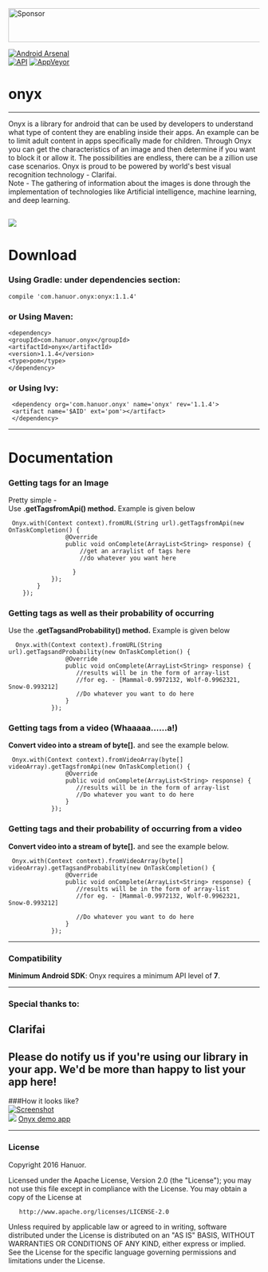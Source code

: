 <a target='_blank' rel='nofollow' href='https://app.codesponsor.io/link/8gQadL9aTwTSuQ7JJtvRhKYH/hanuor/onyx'>
  <img alt='Sponsor' width='888' height='68' src='https://app.codesponsor.io/embed/8gQadL9aTwTSuQ7JJtvRhKYH/hanuor/onyx.svg' />
</a>

[![Android Arsenal](https://img.shields.io/badge/Android%20Arsenal-Onyx-red.svg?style=plastic)](http://android-arsenal.com/details/1/4089)    
[![API](https://img.shields.io/badge/API-7%2B-yellow.svg?style=plastic)](https://android-arsenal.com/api?level=7)
[![AppVeyor](https://img.shields.io/appveyor/ci/gruntjs/grunt.svg?maxAge=2592000)]()

# onyx
----      
Onyx is a library for android that can be used by developers to understand what type of content they are enabling inside their apps.
An example can be to limit adult content in apps specifically made for children. Through Onyx you can get the characteristics of an image and then determine if you want to block it or allow it.
The possibilities are endless, there can be a zillion use case scenarios. Onyx is proud to be powered by world's best visual recognition technology - Clarifai.      
Note - The gathering of information about the images is done through the implementation of technologies like Artificial intelligence, machine learning, and deep learning.


![](https://s8.postimg.org/pla6wqs5h/onyx.png)
------    
# Download    
### Using Gradle: under dependencies section:   
  
    compile 'com.hanuor.onyx:onyx:1.1.4'  

### or Using Maven:
    <dependency>
    <groupId>com.hanuor.onyx</groupId>
    <artifactId>onyx</artifactId>
    <version>1.1.4</version>
    <type>pom</type>
    </dependency>    

### or Using Ivy:         
     <dependency org='com.hanuor.onyx' name='onyx' rev='1.1.4'>
     <artifact name='$AID' ext='pom'></artifact>
     </dependency>	    
	 

------
# Documentation

### Getting tags for an Image
Pretty simple -  
Use **.getTagsfromApi() method.** Example is given below      


     Onyx.with(Context context).fromURL(String url).getTagsfromApi(new OnTaskCompletion() {
                    @Override
                    public void onComplete(ArrayList<String> response) {
                        //get an arraylist of tags here
                        //do whatever you want here
                            
                      }
                });
            }
        });

		
### Getting tags as well as their probability of occurring
Use the **.getTagsandProbability() method.** Example is given below       

      Onyx.with(Context context).fromURL(String url).getTagsandProbability(new OnTaskCompletion() {
                    @Override
                    public void onComplete(ArrayList<String> response) {
                       //results will be in the form of array-list
					   //for eg. - [Mammal-0.9972132, Wolf-0.9962321, Snow-0.993212]
					   //Do whatever you want to do here
                    }
                });
				
				
### Getting tags from a video (Whaaaaa......a!)
**Convert video into a stream of byte[].** and see the example below.    

     
	 Onyx.with(Context context).fromVideoArray(byte[] videoArray).getTagsfromApi(new OnTaskCompletion() {
					@Override
                    public void onComplete(ArrayList<String> response) {
                       //results will be in the form of array-list
					   //Do whatever you want to do here
                    }
                });       
				
### Getting tags and their probability of occurring from a video     
**Convert video into a stream of byte[].** and see the example below.    
     
	 Onyx.with(Context context).fromVideoArray(byte[] videoArray).getTagsandProbability(new OnTaskCompletion() {
					@Override
                    public void onComplete(ArrayList<String> response) {
                       //results will be in the form of array-list
					   //for eg. - [Mammal-0.9972132, Wolf-0.9962321, Snow-0.993212]
					  
					   //Do whatever you want to do here
                    }
                });  
				
				         
------
### Compatibility

**Minimum Android SDK**: Onyx requires a minimum API level of **7**.    

---------
### Special thanks to:       

Clarifai         
----------      
 
 **Please do notify us if you're using our library in your app. We'd be more than happy to list your app here!**    
-----------     
###How it looks like?     
[![Screenshot](anim2.gif)](https://cl.ly/1z1j0847331d)      
![](https://s8.postimg.org/i6vw11yph/playicon.png)
[Onyx demo app](https://play.google.com/store/apps/details?id=com.hanuor.onyx_sample)

    




---------

### License
Copyright 2016 Hanuor.

   Licensed under the Apache License, Version 2.0 (the "License");
   you may not use this file except in compliance with the License.
   You may obtain a copy of the License at

       http://www.apache.org/licenses/LICENSE-2.0

   Unless required by applicable law or agreed to in writing, software
   distributed under the License is distributed on an "AS IS" BASIS,
   WITHOUT WARRANTIES OR CONDITIONS OF ANY KIND, either express or implied.
   See the License for the specific language governing permissions and
   limitations under the License.
